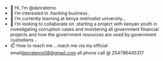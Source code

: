 - 👋 Hi, I’m @danratemo
- 👀 I’m interested in .hacking business..
- 🌱 I’m currently learning at kenya methodist university...
- 💞️ I’m looking to collaborate on .starting a project with kenyan youth in investigating corruption cases and monitering all government financial projects and how the government resources are used by government custodians
..
- 📫 How to reach me ...reach me via my official email<danratemo08@gmail.com> all phone call @ 254796445317

<!---
danratemo/danratemo is a ✨ special ✨ repository because its `README.md` (this file) appears on your GitHub profile.
You can click the Preview link to take a look at your changes.
--->
